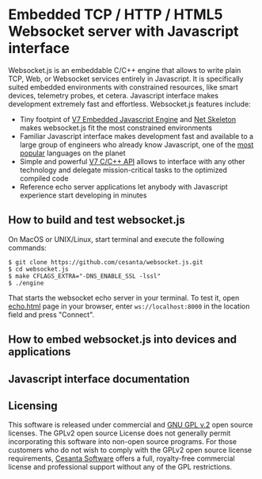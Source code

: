 Embedded TCP / HTTP / HTML5 Websocket server with Javascript interface
======================================================================

Websocket.js is an embeddable C/C++ engine that allows to write plain TCP,
Web, or Websocket services entirely in Javascript. It is specifically suited
embedded environments with constrained resources, like smart devices,
telemetry probes, et cetera. Javascript interface makes development
extremely fast and effortless. Websocket.js features include:

- Tiny footpint of
  [V7 Embedded Javascript Engine](http://github.com/cesanta/v7) and
  [Net Skeleton](http://github.com/cesanta/net_skeleton) makes websocket.js
  fit the most constrained environments
- Familiar Javascript interface makes development fast and available to a
  large group of engineers who already know Javascript,
  one of the [most popular](http://langpop.com) languages on the planet
- Simple and powerful [V7 C/C++ API](https://github.com/cesanta/v7/v7.h)
  allows to
  interface with any other technology
  and delegate mission-critical tasks to the optimized compiled code
- Reference echo server applications let anybody with Javascript experience
  start developing in minutes

## How to build and test websocket.js

On MacOS or UNIX/Linux, start terminal and execute the following commands:

    $ git clone https://github.com/cesanta/websocket.js.git
    $ cd websocket.js
    $ make CFLAGS_EXTRA="-DNS_ENABLE_SSL -lssl"
    $ ./engine

That starts the websocket echo server in your terminal.
To test it, open [echo.html](http://www.websocket.org/echo.html)
page in your browser, enter  `ws://localhost:8000` in the location field and
press "Connect".

## How to embed websocket.js into devices and applications

## Javascript interface documentation

## Licensing

This software is released under commercial and
[GNU GPL v.2](http://www.gnu.org/licenses/old-licenses/gpl-2.0.html) open
source licenses. The GPLv2 open source License does not generally permit
incorporating this software into non-open source programs. 
For those customers who do not wish to comply with the GPLv2 open
source license requirements,
[Cesanta Software](http://cesanta.com) offers a full,
royalty-free commercial license and professional support
without any of the GPL restrictions.